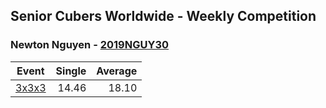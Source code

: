 ## Senior Cubers Worldwide - Weekly Competition
### Newton Nguyen - [2019NGUY30](https://www.worldcubeassociation.org/persons/2019NGUY30)

| Event | Single | Average |
| -- | --: | --: |
| [3x3x3](newton_nguyen/333.md) | 14.46 | 18.10 |

<!-- Global site tag (gtag.js) - Google Analytics -->
<script async src="https://www.googletagmanager.com/gtag/js?id=UA-86348435-3"></script>
<script>window.dataLayer = window.dataLayer || []; function gtag() {dataLayer.push(arguments);} gtag('js', new Date()); gtag('config', 'UA-86348435-3');</script>
